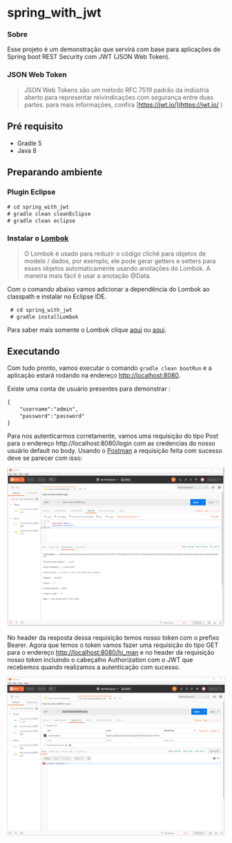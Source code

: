 # spring_with_jwt
### Sobre
Esse projeto é um demonstração  que servirá com base para aplicações de Spring boot  REST Security com JWT  (JSON Web Token).

### JSON Web Token
>JSON Web Tokens são um método RFC 7519 padrão da indústria aberto para representar reivindicações com segurança entre duas partes. para mais informações, confira [https://jwt.io/](https://jwt.io/
)

## Pré requisito
* Gradle 5
* Java 8
## Preparando ambiente
### Plugin Eclipse
 ```$
 # cd spring_with_jwt
 # gradle clean cleanEclipse
 # gradle clean eclipse
```
### Instalar o [Lombok](https://projectlombok.org/)
>O Lombok é usado para reduzir o código clichê para objetos de modelo / dados, por exemplo, ele pode gerar getters e setters para esses objetos automaticamente usando anotações do Lombok. A maneira mais fácil é usar a anotação @Data. 

Com o comando abaixo vamos adicionar a dependência do Lombok ao classpath e instalar no  Eclipse IDE.
```$
 # cd spring_with_jwt
 # gradle installLombok
```
Para saber mais somente  o Lombok clique [aqui](https://github.com/franzbecker/gradle-lombok) ou [aqui](https://medium.com/@tsuyoshiushio/gradle-5-0-with-lombok-and-spring-boot-e8ca564fc552).

## Executando
Com tudo pronto, vamos executar o comando `gradle clean bootRun`  e a aplicação estará rodando na endereço [http://localhost:8080](http://localhost:8080/).

Existe uma conta de usuário presentes para demonstrar :

    {
    	"username":"admin",
    	"password":"password"
    }

Para nos autenticarmos corretamente, vamos uma requisição do tipo Post para o endereço http://localhost:8080/login com as credencias do nosso usuário default no body. Usando o [Postman](https://chrome.google.com/webstore/detail/postman/fhbjgbiflinjbdggehcddcbncdddomop) a requisição feita com sucesso deve se parecer com isso:

![image01](https://github.com/willyms/springboot_with_jwt/blob/master/imagem01.PNG)

No header da resposta dessa requisição temos nosso token com o prefixo Bearer. Agora que temos o token vamos fazer uma requisição do tipo GET para o endereço [http://localhost:8080/hi_man](http://localhost:8080/hi_man) e no header da requisição nosso token incluindo o cabeçalho Authorization com o JWT que recebemos quando realizamos a autenticação com sucesso.

![image02](https://github.com/willyms/springboot_with_jwt/blob/master/imagem02.PNG)